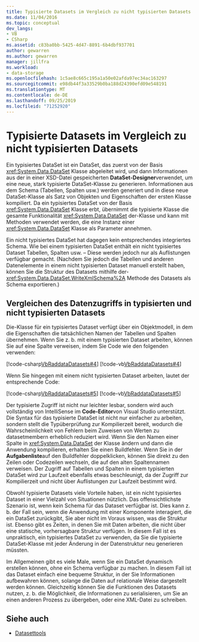 ```yaml
---
title: Typisierte Datasets im Vergleich zu nicht typisierten Datasets
ms.date: 11/04/2016
ms.topic: conceptual
dev_langs:
- VB
- CSharp
ms.assetid: c83ba0bb-5425-4d47-8891-6b4dbf937701
author: gewarren
ms.author: gewarren
manager: jillfra
ms.workload:
- data-storage
ms.openlocfilehash: 1c5ae8c665c195a1a50e02afda97ec34ac163297
ms.sourcegitcommit: e98db44f3a33529b0ba188d24390efd09e548191
ms.translationtype: MT
ms.contentlocale: de-DE
ms.lasthandoff: 09/25/2019
ms.locfileid: "71252920"
---
```

# <a name="typed-vs-untyped-datasets"></a>Typisierte Datasets im Vergleich zu nicht typisierten Datasets
Ein typisiertes DataSet ist ein DataSet, das zuerst von der Basis <xref:System.Data.DataSet> Klasse abgeleitet wird, und dann Informationen aus der in einer XSD-Datei gespeicherten **DataSet-Designer**verwendet, um eine neue, stark typisierte DataSet-Klasse zu generieren. Informationen aus dem Schema (Tabellen, Spalten usw.) werden generiert und in diese neue DataSet-Klasse als Satz von Objekten und Eigenschaften der ersten Klasse kompiliert. Da ein typisiertes DataSet von der Basis <xref:System.Data.DataSet> Klasse erbt, übernimmt die typisierte Klasse die gesamte Funktionalität <xref:System.Data.DataSet> der-Klasse und kann mit Methoden verwendet werden, die eine Instanz einer <xref:System.Data.DataSet> Klasse als Parameter annehmen.

Ein nicht typisiertes DataSet hat dagegen kein entsprechendes integriertes Schema. Wie bei einem typisierten DataSet enthält ein nicht typisiertes Dataset Tabellen, Spalten usw. – Diese werden jedoch nur als Auflistungen verfügbar gemacht. (Nachdem Sie jedoch die Tabellen und anderen Datenelemente in einem nicht typisierten Dataset manuell erstellt haben, können Sie die Struktur des Datasets mithilfe der- <xref:System.Data.DataSet.WriteXmlSchema%2A> Methode des Datasets als Schema exportieren.)

## <a name="contrast-data-access-in-typed-and-untyped-datasets"></a>Vergleichen des Datenzugriffs in typisierten und nicht typisierten Datasets
Die-Klasse für ein typisiertes Dataset verfügt über ein Objektmodell, in dem die Eigenschaften die tatsächlichen Namen der Tabellen und Spalten übernehmen. Wenn Sie z. b. mit einem typisierten Dataset arbeiten, können Sie auf eine Spalte verweisen, indem Sie Code wie den folgenden verwenden:

[!code-csharp[VbRaddataDatasets#4](../data-tools/codesnippet/CSharp/typed-vs-untyped-datasets_1.cs)]
[!code-vb[VbRaddataDatasets#4](../data-tools/codesnippet/VisualBasic/typed-vs-untyped-datasets_1.vb)]

Wenn Sie hingegen mit einem nicht typisierten Dataset arbeiten, lautet der entsprechende Code:

[!code-csharp[VbRaddataDatasets#5](../data-tools/codesnippet/CSharp/typed-vs-untyped-datasets_2.cs)]
[!code-vb[VbRaddataDatasets#5](../data-tools/codesnippet/VisualBasic/typed-vs-untyped-datasets_2.vb)]

Der typisierte Zugriff ist nicht nur leichter lesbar, sondern wird auch vollständig von IntelliSense im **Code-Editor**von Visual Studio unterstützt. Die Syntax für das typisierte DataSet ist nicht nur einfacher zu arbeiten, sondern stellt die Typüberprüfung zur Kompilierzeit bereit, wodurch die Wahrscheinlichkeit von Fehlern beim Zuweisen von Werten zu datasetmembern erheblich reduziert wird. Wenn Sie den Namen einer Spalte in <xref:System.Data.DataSet> der Klasse ändern und dann die Anwendung kompilieren, erhalten Sie einen Buildfehler. Wenn Sie in der **Aufgabenliste**auf den Buildfehler doppelklicken, können Sie direkt zu den Zeilen oder Codezeilen wechseln, die auf den alten Spaltennamen verweisen. Der Zugriff auf Tabellen und Spalten in einem typisierten DataSet wird zur Laufzeit ebenfalls etwas beschleunigt, da der Zugriff zur Kompilierzeit und nicht über Auflistungen zur Laufzeit bestimmt wird.

Obwohl typisierte Datasets viele Vorteile haben, ist ein nicht typisiertes Dataset in einer Vielzahl von Situationen nützlich. Das offensichtlichste Szenario ist, wenn kein Schema für das Dataset verfügbar ist. Dies kann z. b. der Fall sein, wenn die Anwendung mit einer Komponente interagiert, die ein DataSet zurückgibt, Sie aber nicht im Voraus wissen, was die Struktur ist. Ebenso gibt es Zeiten, in denen Sie mit Daten arbeiten, die nicht über eine statische, vorhersagbare Struktur verfügen. In diesem Fall ist es unpraktisch, ein typisiertes DataSet zu verwenden, da Sie die typisierte DataSet-Klasse mit jeder Änderung in der Datenstruktur neu generieren müssten.

Im Allgemeinen gibt es viele Male, wenn Sie ein DataSet dynamisch erstellen können, ohne ein Schema verfügbar zu machen. In diesem Fall ist das Dataset einfach eine bequeme Struktur, in der Sie Informationen aufbewahren können, solange die Daten auf relationale Weise dargestellt werden können. Gleichzeitig können Sie die Funktionen des Datasets nutzen, z. b. die Möglichkeit, die Informationen zu serialisieren, um Sie an einen anderen Prozess zu übergeben, oder eine XML-Datei zu schreiben.

## <a name="see-also"></a>Siehe auch

- [Datasettools](../data-tools/dataset-tools-in-visual-studio.md)